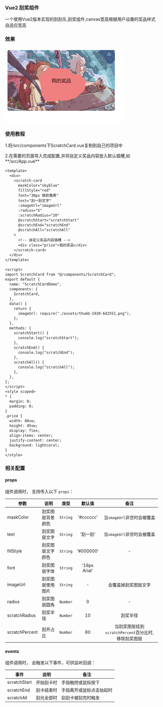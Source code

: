 ### Vue2 刮奖组件

一个使用Vue2版本实现的刮刮乐,刮奖组件,canvas宽高根据用户设置的奖品样式自适应宽高

### 效果

![image](https://raw.githubusercontent.com/Choicc/ScratchCard/master/%E6%95%88%E6%9E%9C%E5%9B%BE.png)

### 使用教程

1.将/src/components下ScratchCard.vue复制到自己的项目中

2.在需要的页面导入完成配置,并将自定义奖品内容放入默认插槽,如**/src/App.vue** 

```vue
<template>
  <div>
    <scratch-card
      maskColor="skyblue"
      fillStyle="red"
      font="30px 微软雅黑"
      text="刮一刮文字"
      :imageUrl="imageUrl"
      :radius="5"
      :scratchRadius="20"
      @scratchStart="scratchStart"
      @scratchEnd="scratchEnd"
      @scratchAll="scratchAll"
    >
      <!-- 自定义奖品内容插槽 -->
      <div class="prize">我的奖品</div>
    </scratch-card>
  </div>
</template>

<script>
import ScratchCard from "@/components/ScratchCard";
export default {
  name: "ScratchCardDemo",
  components: {
    ScratchCard,
  },
  data() {
    return {
      imageUrl: require("./assets/thumb-1920-642551.png"),
    };
  },
  methods: {
    scratchStart() {
      console.log("scratchStart");
    },
    scratchEnd() {
      console.log("scratchEnd");
    },
    scratchAll() {
      console.log("scratchAll");
    },
  },
};
</script>
<style scoped>
* {
  margin: 0;
  padding: 0;
}
.prize {
  width: 80vw;
  height: 45vw;
  display: flex;
  align-items: center;
  justify-content: center;
  background: lightcoral;
}
</style>
```

### 相关配置

#### props

组件调用时， 支持传入以下 `props`：

| 参数           | 说明             | 类型     |    默认值    |                        备注                         |
| -------------- | ---------------- | -------- | :----------: | :-------------------------------------------------: |
| maskColor      | 刮奖图层背景颜色 | `String` |  '#cccccc'   |             当`imageUrl`非空时会被覆盖              |
| text           | 刮奖图层文字     | `String` |   '刮一刮'   |             当`imageUrl`非空时会被覆盖              |
| fillStyle      | 刮奖图层文字颜色 | `String` |  '#000000'   |                          -                          |
| font           | 刮奖图层字体     | `String` | '18px Arial' |                                                     |
| imageUrl       | 刮奖图层使用图片 | `String` |      -       |                会覆盖掉刮奖图层文字                 |
| radius         | 刮奖图层圆角     | `Number` |      0       |                          -                          |
| scratchRadius  | 刮奖半径         | `Number` |      10      |                      刮奖半径                       |
| scratchPercent | 刮开占比         | `Number` |      80      | 当刮奖图层挂到`scratchPercent`百分比时,移除刮奖图层 |

#### events

组件调用时， 会触发以下事件，可供监听回调：

| 事件         | 说明       | 备注                     |
| ------------ | ---------- | ------------------------ |
| scratchStart | 开始刮卡时 | 手指触控或鼠标按下       |
| scratchEnd   | 刮卡结束时 | 手指离开或鼠标点击抬起时 |
| scratchAll   | 刮光全部时 | 刮刮卡被刮完时触发       |

